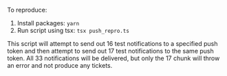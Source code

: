 To reproduce:

1. Install packages: `yarn`
2. Run script using tsx: `tsx push_repro.ts`

This script will attempt to send out 16 test notifications to a specified push token and then attempt to send out 17 test notifications to the same push token. All 33 notifications will be delivered, but only the 17 chunk will throw an error and not produce any tickets.